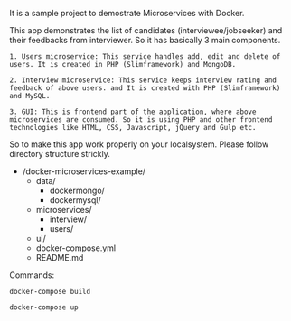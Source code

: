 It is a sample project to demostrate Microservices with Docker.

This app demonstrates the list of candidates (interviewee/jobseeker) and their feedbacks from interviewer. So it has basically 3 main components.

    1. Users microservice: This service handles add, edit and delete of users. It is created in PHP (Slimframework) and MongoDB.

    2. Interview microservice: This service keeps interview rating and feedback of above users. and It is created with PHP (Slimframework) and MySQL.

    3. GUI: This is frontend part of the application, where above microservices are consumed. So it is using PHP and other frontend technologies like HTML, CSS, Javascript, jQuery and Gulp etc.


So to make this app work properly on your localsystem. Please follow directory structure strickly.

- /docker-microservices-example/
    - data/
        - dockermongo/
        - dockermysql/
    - microservices/
        - interview/
        - users/
    - ui/
    - docker-compose.yml
    - README.md


Commands:

    docker-compose build

    docker-compose up
